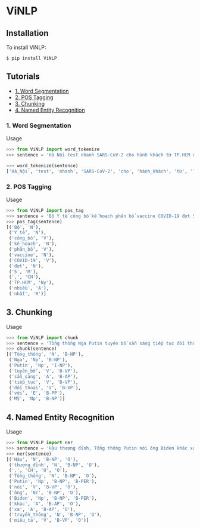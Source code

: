# ViNLP

## Installation

To install ViNLP:

```
$ pip install ViNLP
```

<!-- ## F-measure

### Data VLSP 2013

| Task              | F1(%) |
| ----------------- | ----- |
| Word segmentation | 98.64 |
| Pos tagging       | 98.36 |

### Data VLSP 2016 (Use gold POS, Chunk label)

| Task     | F1(%) |
| -------- | ----- |
| Chunking | 98.78 |
| NER      | 92.69 | -->

## Tutorials

- [1. Word Segmentation](#1-word-segmentation)
- [2. POS Tagging](#2-pos-tagging)
- [3. Chunking](#3-chunking)
- [4. Named Entity Recognition](#4-named-entity-recognition)

### 1. Word Segmentation

Usage

```python
>>> from ViNLP import word_tokenize
>>> sentence = 'Hà Nội test nhanh SARS-CoV-2 cho hành khách từ TP.HCM đến sân bay Nội Bài'

>>> word_tokenize(sentence)
['Hà_Nội', 'test', 'nhanh', 'SARS-CoV-2', 'cho', 'hành_khách', 'từ', 'TP.HCM', 'đến', 'sân_bay', 'Nội_Bài']
```

### 2. POS Tagging

Usage

```python
>>> from ViNLP import pos_tag
>>> sentence = 'Bộ Y tế công bố kế hoạch phân bổ vaccine COVID-19 đợt 5, TP.HCM nhiều nhất'
>>> pos_tag(sentence)
[('Bộ', 'N'),
 ('Y_tế', 'N'),
 ('công_bố', 'V'),
 ('kế_hoạch', 'N'),
 ('phân_bổ', 'V'),
 ('vaccine', 'N'),
 ('COVID-19', 'V'),
 ('đợt', 'N'),
 ('5', 'M'),
 (',', 'CH'),
 ('TP.HCM', 'Ny'),
 ('nhiều', 'A'),
 ('nhất', 'R')]
```

## 3. Chunking

Usage

```python
>>> from ViNLP import chunk
>>> sentence = 'Tổng thống Nga Putin tuyên bố sẵn sàng tiếp tục đối thoại với Mỹ'
>>> chunk(sentence)
[('Tổng_thống', 'N', 'B-NP'),
 ('Nga', 'Np', 'B-NP'),
 ('Putin', 'Np', 'I-NP'),
 ('tuyên_bố', 'V', 'B-VP'),
 ('sẵn_sàng', 'A', 'B-AP'),
 ('tiếp_tục', 'V', 'B-VP'),
 ('đối_thoại', 'V', 'B-VP'),
 ('với', 'E', 'B-PP'),
 ('Mỹ', 'Np', 'B-NP')]
```

## 4. Named Entity Recognition

Usage

```python
>>> from ViNLP import ner
>>> sentence = 'Hậu thượng đỉnh, Tổng thống Putin nói ông Biden khác xa truyền thông miêu tả'
>>> ner(sentence)
[('Hậu', 'N', 'B-NP', 'O'),
 ('thượng_đỉnh', 'N', 'B-NP', 'O'),
 (',', 'CH', 'O', 'O'),
 ('Tổng_thống', 'N', 'B-NP', 'O'),
 ('Putin', 'Np', 'B-NP', 'B-PER'),
 ('nói', 'V', 'B-VP', 'O'),
 ('ông', 'Nc', 'B-NP', 'O'),
 ('Biden', 'Np', 'B-NP', 'B-PER'),
 ('khác', 'A', 'B-AP', 'O'),
 ('xa', 'A', 'B-AP', 'O'),
 ('truyền_thông', 'N', 'B-NP', 'O'),
 ('miêu_tả', 'V', 'B-VP', 'O')]
```